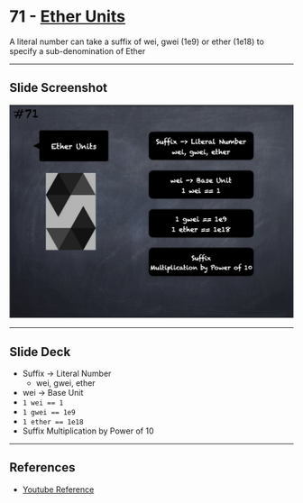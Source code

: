 # 71 - [Ether Units](Ether%20Units.md)
 A literal number can take a suffix of wei, gwei (1e9) or ether (1e18) to specify a sub-denomination of Ether

___
## Slide Screenshot
![071.png](../../images/solidity101/071.png)
___
## Slide Deck
- Suffix -> Literal Number
	- wei, gwei, ether
- wei -> Base Unit
- `1 wei == 1`
- `1 gwei == 1e9`
- `1 ether == 1e18`
- Suffix Multiplication by Power of 10

___
## References
- [Youtube Reference](https://youtu.be/WgU7KKKomMk?t=933)


